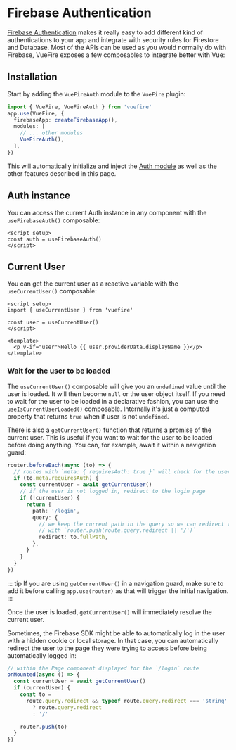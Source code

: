 # Firebase Authentication

[Firebase Authentication](https://firebase.google.com/docs/auth/web/start) makes it really easy to add different kind of authentications to your app and integrate with security rules for Firestore and Database.
Most of the APIs can be used as you would normally do with Firebase, VueFire exposes a few composables to integrate better with Vue:

## Installation

Start by adding the `VueFireAuth` module to the `VueFire` plugin:

```ts
import { VueFire, VueFireAuth } from 'vuefire'
app.use(VueFire, {
  firebaseApp: createFirebaseApp(),
  modules: [
    // ... other modules
    VueFireAuth(),
  ],
})
```

This will automatically initialize and inject the [Auth module](https://firebase.google.com/docs/auth/web/start#add-initialize-sdk) as well as the other features described in this page.

## Auth instance

You can access the current Auth instance in any component with the `useFirebaseAuth()` composable:

```vue
<script setup>
const auth = useFirebaseAuth()
</script>
```

## Current User

You can get the current user as a reactive variable with the `useCurrentUser()` composable:

```vue
<script setup>
import { useCurrentUser } from 'vuefire'

const user = useCurrentUser()
</script>

<template>
  <p v-if="user">Hello {{ user.providerData.displayName }}</p>
</template>
```

### Wait for the user to be loaded

The `useCurrentUser()` composable will give you an `undefined` value until the user is loaded. It will then become `null` or the user object itself. If you need to wait for the user to be loaded in a declarative fashion, you can use the `useIsCurrentUserLoaded()` composable. Internally it's just a computed property that returns `true` when if user is not `undefined`.

There is also a `getCurrentUser()` function that returns a promise of the current user. This is useful if you want to wait for the user to be loaded before doing anything. You can, for example, await it within a navigation guard:

```ts
router.beforeEach(async (to) => {
  // routes with `meta: { requiresAuth: true }` will check for the users, others won't
  if (to.meta.requiresAuth) {
    const currentUser = await getCurrentUser()
    // if the user is not logged in, redirect to the login page
    if (!currentUser) {
      return {
        path: '/login',
        query: {
          // we keep the current path in the query so we can redirect to it after login
          // with `router.push(route.query.redirect || '/')`
          redirect: to.fullPath,
        },
      }
    }
  }
})
```

::: tip
If you are using `getCurrentUser()` in a navigation guard, make sure to add it before calling `app.use(router)` as that will trigger the initial navigation.
:::

Once the user is loaded, `getCurrentUser()` will immediately resolve the current user.

Sometimes, the Firebase SDK might be able to automatically log in the user with a hidden cookie or local storage. In that case, you can automatically redirect the user to the page they were trying to access before being automatically logged in:

```ts
// within the Page component displayed for the `/login` route
onMounted(async () => {
  const currentUser = await getCurrentUser()
  if (currentUser) {
    const to =
      route.query.redirect && typeof route.query.redirect === 'string'
        ? route.query.redirect
        : '/'

    router.push(to)
  }
})
```
